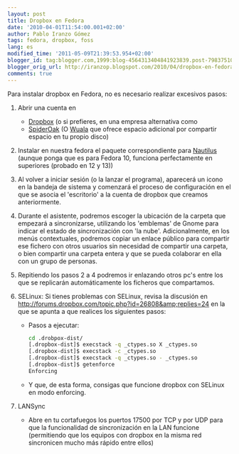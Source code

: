 ```yaml
---
layout: post
title: Dropbox en Fedora
date: '2010-04-01T11:54:00.001+02:00'
author: Pablo Iranzo Gómez
tags: fedora, dropbox, foss
lang: es
modified_time: '2011-05-09T21:39:53.954+02:00'
blogger_id: tag:blogger.com,1999:blog-4564313404841923839.post-7983751062601820085
blogger_orig_url: http://iranzop.blogspot.com/2010/04/dropbox-en-fedora.html
comments: true
---
```

Para instalar dropbox en Fedora, no es necesario realizar excesivos pasos:

1. Abrir una cuenta en
    - [Dropbox](https://www.dropbox.com/referrals/NTM4OTM3ODI5) (o si prefieres, en una empresa alternativa como
    - [SpiderOak](https://spideroak.com/download/referral/dfba22f9764b55ab68427da014e9f0e5) (O [Wuala](http://www.wuala.com/referral/FK4KF3PFHJAF64A74KMB) que ofrece espacio adicional por compartir espacio en tu propio disco)
1. Instalar en nuestra fedora el paquete correspondiente para [Nautilus](https://www.dropbox.com/downloading?os=lnx) (aunque ponga que es para Fedora 10, funciona perfectamente en superiores (probado en 12 y 13))
1. Al volver a iniciar sesión (o la lanzar el programa), aparecerá un icono en la bandeja de sistema y comenzará el proceso de configuración en el que se asocia el 'escritorio' a la cuenta de dropbox que creamos anteriormente.
1. Durante el asistente, podremos escoger la ubicación de la carpeta que empezará a sincronizarse, utilizando los 'emblemas' de Gnome para indicar el  estado de sincronización con 'la nube'.  Adicionalmente, en los menús contextuales, podremos copiar un enlace público para compartir ese fichero con otros usuarios sin necesidad de compartir una carpeta, o bien compartir una carpeta entera y que se pueda colaborar en ella con un grupo de personas.
1. Repitiendo los pasos 2 a 4 podremos ir enlazando otros pc's entre los que se replicarán automáticamente los ficheros que compartamos.
1. SELinux: Si tienes problemas con SELinux, revisa la discusión en <http://forums.dropbox.com/topic.php?id=26808&amp;replies=24> en la que se apunta a que realices los siguientes pasos:
    - Pasos a ejecutar:

        ~~~bash
        cd .drobpox-dist/
        [.dropbox-dist]$ execstack -q _ctypes.so X _ctypes.so
        [.dropbox-dist]$ execstack -c _ctypes.so
        [.dropbox-dist]$ execstack -q _ctypes.so - _ctypes.so
        [.dropbox-dist]$ getenforce
        Enforcing
        ~~~

    - Y que, de esta forma, consigas que funcione dropbox con SELinux en modo enforcing.

1. LANSync
    - Abre en tu cortafuegos los puertos 17500 por TCP y por UDP para que la funcionalidad de sincronización en la LAN funcione (permitiendo que los equipos con dropbox en la misma red sincronicen mucho más rápido entre ellos)
